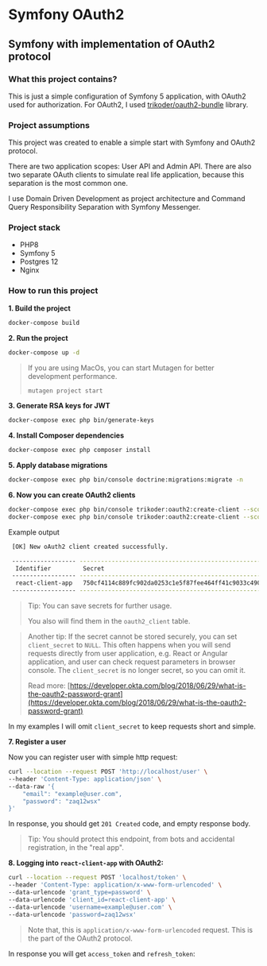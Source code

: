 Symfony OAuth2
==============
Symfony with implementation of OAuth2 protocol
-------------------------------------------------------------

### What this project contains?
This is just a simple configuration of Symfony 5 application, with OAuth2 used for authorization. For OAuth2, I used [trikoder/oauth2-bundle](https://github.com/trikoder/oauth2-bundle) library.

### Project assumptions
This project was created to enable a simple start with Symfony and OAuth2 protocol.

There are two application scopes: User API and Admin API. 
There are also two separate OAuth clients to simulate real life application, because this separation is the most common one.

I use Domain Driven Development as project architecture and Command Query Responsibility Separation with Symfony Messenger. 

### Project stack

* PHP8
* Symfony 5
* Postgres 12
* Nginx

### How to run this project

**1. Build the project**
```bash
docker-compose build
```

**2. Run the project**
```bash
docker-compose up -d
```
>If you are using MacOs, you can start Mutagen for better development performance.
> ```bash
> mutagen project start
> ```

**3. Generate RSA keys for JWT**
```bash
docker-compose exec php bin/generate-keys
```

**4. Install Composer dependencies**
```bash
docker-compose exec php composer install
```

**5. Apply database migrations**
```bash
docker-compose exec php bin/console doctrine:migrations:migrate -n
```

**6. Now you can create OAuth2 clients**
```bash
docker-compose exec php bin/console trikoder:oauth2:create-client --scope client_api --grant-type password react-client-app
docker-compose exec php bin/console trikoder:oauth2:create-client --scope admin_api --grant-type password react-admin-app
```                                          
Example output
```bash                                                                             
 [OK] New oAuth2 client created successfully.                                         

 ------------------ ---------------------------------------------------------------------------------------------------------------------------------- 
  Identifier         Secret                                                                                                                            
 ------------------ ---------------------------------------------------------------------------------------------------------------------------------- 
  react-client-app   750cf4114c889fc902da0253c1e5f87fee464ff41c9033c4904e598a7746f0b2dd3981fb62b2b2b6f7571e515c95e09a065e091ef922488eb4729571b1c3a1d8  
 ------------------ ----------------------------------------------------------------------------------------------------------------------------------
 ```
> Tip: You can save secrets for further usage.
> 
> You also will find them in the `oauth2_client` table.
 
> Another tip: If the secret cannot be stored securely, you can set `client_secret` to `NULL`. This often happens when you will send requests directly from user application, e.g. React or Angular application, and user can check request parameters in browser console. The `client_secret` is no longer secret, so you can omit it.
> 
> Read more: [https://developer.okta.com/blog/2018/06/29/what-is-the-oauth2-password-grant](https://developer.okta.com/blog/2018/06/29/what-is-the-oauth2-password-grant)

In my examples I will omit `client_secret` to keep requests short and simple.

**7. Register a user**

Now you can register user with simple http request:
```bash
curl --location --request POST 'http://localhost/user' \
--header 'Content-Type: application/json' \
--data-raw '{
    "email": "example@user.com",
    "password": "zaq12wsx"
}'
```

In response, you should get `201 Created` code, and empty response body.

> Tip: You should protect this endpoint, from bots and accidental registration, in the "real app".

**8. Logging into `react-client-app` with OAuth2:**

```bash
curl --location --request POST 'localhost/token' \
--header 'Content-Type: application/x-www-form-urlencoded' \
--data-urlencode 'grant_type=password' \
--data-urlencode 'client_id=react-client-app' \
--data-urlencode 'username=example@user.com' \
--data-urlencode 'password=zaq12wsx'
```

> Note that, this is `application/x-www-form-urlencoded` request. This is the part of the OAuth2 protocol.

In response you will get `access_token` and `refresh_token`:

```bash

```
